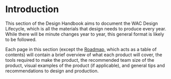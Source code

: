 # Introduction

This section of the Design Handbook aims to document the WAC Design Lifecycle, which is all the materials that design needs to produce every year. While there will be minute changes year to year, this general format is likely to be followed.

Each page in this section \(except the [Roadmap,](the-roadmap.md) which acts as a table of contents\) will contain a brief overview of what each product will cover, the tools required to make the product, the recommended team size of the product, visual examples of the product \(if applicable\), and general tips and recommendations to design and production.
